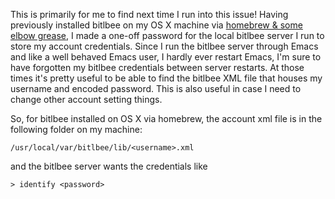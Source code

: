 This is primarily for me to find next time I run into this issue!
Having previously installed bitlbee on my OS X machine via
[homebrew & some elbow grease], I made a one-off password for the
local bitlbee server I run to store my account credentials. Since I
run the bitlbee server through Emacs and like a well behaved Emacs
user, I hardly ever restart Emacs, I'm sure to have forgotten my
bitlbee credentials between server restarts. At those times it's
pretty useful to be able to find the bitlbee XML file that houses my
username and encoded password. This is also useful in case I need to
change other account setting things.

So, for bitlbee installed on OS X via homebrew, the account xml file
is in the following folder on my machine:

    /usr/local/var/bitlbee/lib/<username>.xml

and the bitlbee server wants the credentials like

    > identify <password>

[homebrew & some elbow grease]: http://blog.danielgempesaw.com/post/104839206054/using-sipe-through-bitlbee-in-emacs-on-os-x
